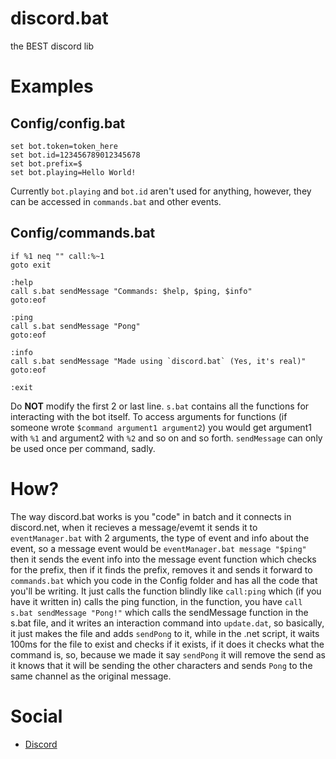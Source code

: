 # discord.bat
the BEST discord lib

# Examples
## Config/config.bat
```batch
set bot.token=token_here
set bot.id=123456789012345678
set bot.prefix=$
set bot.playing=Hello World!
```
Currently `bot.playing` and `bot.id` aren't used for anything, however, they can be accessed in `commands.bat` and other events.

## Config/commands.bat
```batch
if %1 neq "" call:%~1
goto exit

:help
call s.bat sendMessage "Commands: $help, $ping, $info"
goto:eof

:ping
call s.bat sendMessage "Pong"
goto:eof

:info
call s.bat sendMessage "Made using `discord.bat` (Yes, it's real)"
goto:eof

:exit
```
Do **NOT** modify the first 2 or last line. `s.bat` contains all the functions for interacting with the bot itself. To access arguments for functions (if someone wrote `$command argument1 argument2`) you would get argument1 with `%1` and argument2 with `%2` and so on and so forth. `sendMessage` can only be used once per command, sadly.

# How?
The way discord.bat works is you "code" in batch and it connects in discord.net, when it recieves a message/evemt it sends it to `eventManager.bat` with 2 arguments, the type of event and info about the event, so a message event would be `eventManager.bat message "$ping"` then it sends the event info into the message event function which checks for the prefix, then if it finds the prefix, removes it and sends it forward to `commands.bat` which you code in the Config folder and has all the code that you'll be writing. It just calls the function blindly like `call:ping` which (if you have it written in) calls the ping function, in the function, you have `call s.bat sendMessage "Pong!"` which calls the sendMessage function in the s.bat file, and it writes an interaction command into `update.dat`, so basically, it just makes the file and adds `sendPong` to it, while in the .net script, it waits 100ms for the file to exist and checks if it exists, if it does it checks what the command is, so, because we made it say `sendPong` it will remove the send as it knows that it will be sending the other characters and sends `Pong` to the same channel as the original message.

# Social
- [Discord](https://discord.gg/Fhaa72f)
